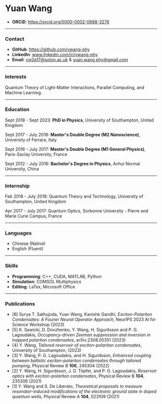 # Yuan Wang
- **ORCiD**: https://orcid.org/0000-0002-0688-3276

---

### Contact
- **GitHub**: https://github.com/ywang-phy
- **LinkedIn**: www.linkedin.com/in/ywang-phy
- **Email**: yw2e17@soton.ac.uk & yuan.wang.phy@gmail.com

---

### Interests
Quantum Theory of Light-Matter Interactions, Parallel Computing, and Machine Learning.

---

### Education

Sept 2018 - Sept 2023: **PhD in Physics**, University of Southampton, United Kingdom

Sept 2017 - July 2018: **Master's Double Degree (M2 Nanoscience)**, University of Ferrara, Italy

Sept 2016 - July 2017: **Master's Double Degree (M1 General Physics)**, Paris-Saclay University, France

Sept 2012 - July 2016: **Bachelor's Degree in Physics**, Anhui Normal University, China

---

### Internship

Feb 2018 - July 2018: Quantum Theory and Technology, University of Southampton, United Kingdom

Apr 2017 - July 2017: Quantum Optics, Sorbonne University - Pierre and Marie Curie Campus, France

---

### Languages

- Chinese (Native)
- English (Fluent)

---

### Skills

- **Programming**: C++, CUDA, MATLAB, Python
- **Simulation**: COMSOL Multiphysics
- **Editing**: LaTex, Microsoft Office

---

### Publications
- [6] Surya T. Sathujoda, Yuan Wang, Kanishk Gandhi, *Exciton-Polariton Condensates: A Fourier Neural Operator Approach*, NeurIPS 2023 AI for Science Workshop (2023)
- [5] K. Sawicki, D. Dovzhenko, Y. Wang, H. Sigurðsson and P. G. Lagoudakis, *Occupancy-driven Zeeman suppression and inversion in trapped polariton condensates*, arXiv.2308.05351 (2023)
- [4] Y. Wang, *Tailored reservoir of exciton-polariton condensates*, University of Southampton, (2023)
- [3] Y. Wang, P. G. Lagoudakis, and H. Sigurdsson, *Enhanced coupling between ballistic exciton-polariton condensates through tailored pumping*, Physical Review B **106**, 245304 (2022)
- [2] Y. Wang, H. Sigurdsson, J. D. Töpfer, and P. G. Lagoudakis, *Reservoir optics with exciton-polariton condensates*, Physical Review B **104**, 235306 (2021)
- [1] Y. Wang and S. De Liberato, *Theoretical proposals to measure resonator-induced modifications of the electronic ground state in doped quantum wells*, Physical Review A **104**, 023109 (2021)
